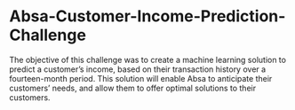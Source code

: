 # Absa-Customer-Income-Prediction-Challenge
The objective of this challenge was to create a machine learning solution to predict a customer’s income, based on their transaction history over
a fourteen-month period. This solution will enable Absa to anticipate their customers’ needs, and allow them to offer optimal solutions to their customers.
